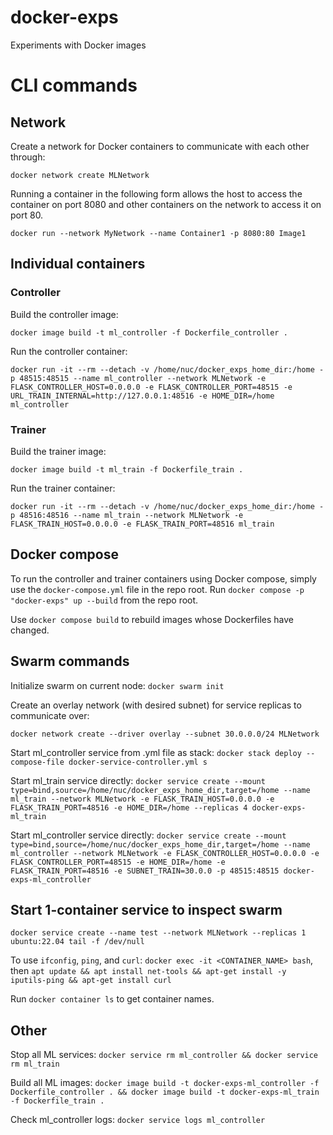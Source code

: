 # docker-exps
Experiments with Docker images

# CLI commands

## Network

Create a network for Docker containers to communicate with each
other through: 

`docker network create MLNetwork`

Running a container in the following form allows the host to access the container on port 8080
and other containers on the network to access it on port 80.

`docker run --network MyNetwork --name Container1 -p 8080:80 Image1`

## Individual containers

### Controller

Build the controller image: 

`docker image build -t ml_controller -f Dockerfile_controller .`

Run the controller container: 

`docker run -it --rm --detach -v /home/nuc/docker_exps_home_dir:/home -p 48515:48515 --name ml_controller --network MLNetwork -e FLASK_CONTROLLER_HOST=0.0.0.0 -e FLASK_CONTROLLER_PORT=48515 -e URL_TRAIN_INTERNAL=http://127.0.0.1:48516 -e HOME_DIR=/home ml_controller`

### Trainer

Build the trainer image: 

`docker image build -t ml_train -f Dockerfile_train .`

Run the trainer container: 

`docker run -it --rm --detach -v /home/nuc/docker_exps_home_dir:/home -p 48516:48516 --name ml_train --network MLNetwork -e FLASK_TRAIN_HOST=0.0.0.0 -e FLASK_TRAIN_PORT=48516 ml_train`


## Docker compose

To run the controller and trainer containers using Docker compose, simply use the `docker-compose.yml` file in the repo root.
Run `docker compose -p "docker-exps" up --build` from the repo root.

Use `docker compose build` to rebuild images whose Dockerfiles have changed.


## Swarm commands

Initialize swarm on current node: `docker swarm init`

Create an overlay network (with desired subnet) for service replicas to communicate over: 

`docker network create --driver overlay --subnet 30.0.0.0/24 MLNetwork`

Start ml_controller service from .yml file as stack: `docker stack deploy --compose-file docker-service-controller.yml s`

Start ml_train service directly: 
`docker service create --mount type=bind,source=/home/nuc/docker_exps_home_dir,target=/home --name ml_train --network MLNetwork -e FLASK_TRAIN_HOST=0.0.0.0 -e FLASK_TRAIN_PORT=48516 -e HOME_DIR=/home --replicas 4 docker-exps-ml_train`

Start ml_controller service directly: 
`docker service create --mount type=bind,source=/home/nuc/docker_exps_home_dir,target=/home --name ml_controller --network MLNetwork -e FLASK_CONTROLLER_HOST=0.0.0.0 -e FLASK_CONTROLLER_PORT=48515 -e HOME_DIR=/home -e FLASK_TRAIN_PORT=48516 -e SUBNET_TRAIN=30.0.0 -p 48515:48515 docker-exps-ml_controller`


## Start 1-container service to inspect swarm

`docker service create --name test --network MLNetwork --replicas 1 ubuntu:22.04 tail -f /dev/null`

To use `ifconfig`, `ping`, and `curl`: `docker exec -it <CONTAINER_NAME> bash`, then 
`apt update && apt install net-tools && apt-get install -y iputils-ping && apt-get install curl`

Run `docker container ls` to get container names.


## Other

Stop all ML services:
`docker service rm ml_controller && docker service rm ml_train`

Build all ML images:
`docker image build -t docker-exps-ml_controller -f Dockerfile_controller . && docker image build -t docker-exps-ml_train -f Dockerfile_train .`

Check ml_controller logs:
`docker service logs ml_controller`
